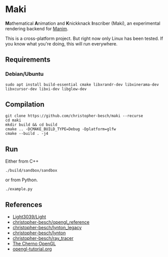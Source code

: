 # Maki

**M**athematical **A**nimation and **K**nickknack **I**nscriber (Maki), an experimental rendering backend for [Manim](https://github.com/ManimCommunity/manim). 

This is a cross-platform project. But right now only Linux has been tested.
If you know what you're doing, this will run everywhere.

## Requirements

### Debian/Ubuntu

```
sudo apt install build-essential cmake libxrandr-dev libxinerama-dev libxcursor-dev libxi-dev libglew-dev
```

## Compilation

```
git clone https://github.com/christopher-besch/maki --recurse
cd maki
mkdir build && cd build
cmake .. -DCMAKE_BUILD_TYPE=Debug -Dplatform=glfw
cmake --build . -j4
```

## Run

Either from C++
```
./build/sandbox/sandbox
```

or from Python.
```
./example.py
```

## References
- [Light3039/Light](https://github.com/Light3039/Light)
- [christopher-besch/opengl_reference](https://github.com/christopher-besch/opengl_reference)
- [christopher-besch/lynton_legacy](https://github.com/christopher-besch/lynton_legacy)
- [christopher-besch/lynton](https://github.com/christopher-besch/lynton)
- [christopher-besch/ray_tracer](https://github.com/christopher-besch/ray_tracer)
- [The Cherno OpenGL](https://www.youtube.com/watch?v=W3gAzLwfIP0&list=PLlrATfBNZ98foTJPJ_Ev03o2oq3-GGOS2)
- [opengl-tutorial.org](http://www.opengl-tutorial.org)
